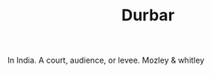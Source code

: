 ---
title: Durbar
letter: D
permalink: "/definitions/bld-durbar.html"
body: In India. A court, audience, or levee. Mozley & whitley
published_at: '2018-07-07'
source: Black's Law Dictionary 2nd Ed (1910)
layout: post
---